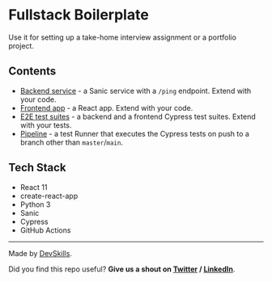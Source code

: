 # Fullstack Boilerplate

Use it for setting up a take-home interview assignment or a portfolio project.

## Contents

- [Backend service](https://github.com/DevSkillsHQ/fullstack-boilerplate-sanic-react/tree/main/app-sanic) - a Sanic service with a `/ping` endpoint. Extend with your code.
- [Frontend app](https://github.com/DevSkillsHQ/fullstack-boilerplate-sanic-react/tree/main/app-react) - a React app. Extend with your code.
- [E2E test suites](https://github.com/DevSkillsHQ/fullstack-boilerplate-sanic-react/tree/main/cypress/integration) - a backend and a frontend Cypress test suites. Extend with your tests.
- [Pipeline](https://github.com/DevSkillsHQ/fullstack-boilerplate-sanic-react/blob/main/.github/workflows/tests.yml) - a test Runner that executes the Cypress tests on push to a branch other than `master`/`main`.

## Tech Stack

- React 11
- create-react-app
- Python 3
- Sanic
- Cypress
- GitHub Actions

---

Made by [DevSkills](https://devskills.co).

Did you find this repo useful? **Give us a shout on [Twitter](https://twitter.com/DevSkillsHQ) / [LinkedIn](https://www.linkedin.com/company/devskills)**.
